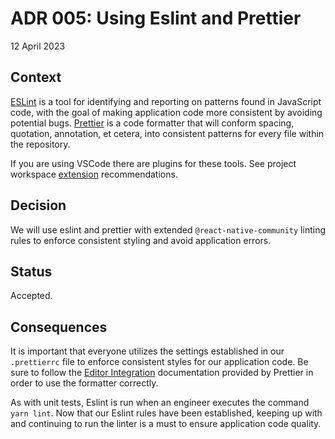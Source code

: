 # ADR 005: Using Eslint and Prettier

12 April 2023

## Context

[ESLint](https://eslint.org/docs/latest/use/getting-started) is a tool for identifying and reporting on patterns found in JavaScript code, with the goal of making application code more consistent by avoiding potential bugs. [Prettier](https://prettier.io/docs/en/index.html) is a code formatter that will conform spacing, quotation, annotation, et cetera, into consistent patterns for every file within the repository.  

If you are using VSCode there are plugins for these tools. See project workspace [extension](../../.vscode/extensions.json) recommendations.

## Decision

We will use eslint and prettier with extended `@react-native-community` linting rules to enforce consistent styling and avoid application errors.

## Status

Accepted.

## Consequences

It is important that everyone utilizes the settings established in our `.prettierrc` file to enforce consistent styles for our application code. Be sure to follow the [Editor Integration](https://prettier.io/docs/en/editors.html) documentation provided by Prettier in order to use the formatter correctly. 

As with unit tests, Eslint is run when an engineer executes the command `yarn lint`. Now that our Eslint rules have been established, keeping up with and continuing to run the linter is a must to ensure application code quality. 

